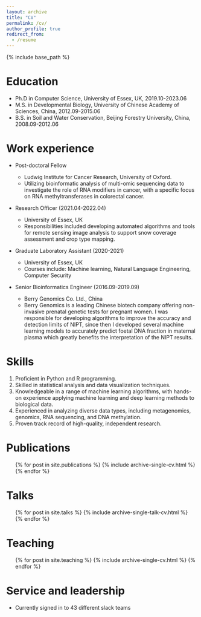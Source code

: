```yaml
---
layout: archive
title: "CV"
permalink: /cv/
author_profile: true
redirect_from:
  - /resume
---
```


{% include base_path %}

Education
======
* Ph.D in Computer Science, University of Essex, UK, 2019.10-2023.06
* M.S. in Developmental Biology, University of Chinese Academy of Sciences, China, 2012.09-2015.06
* B.S. in Soil and Water Conservation, Beijing Forestry University, China, 2008.09-2012.06


Work experience
======
* Post-doctoral Fellow
  * Ludwig Institute for Cancer Research, University of Oxford.
  * Utilizing bioinformatic analysis of multi-omic sequencing data to investigate the role of RNA modifiers in cancer, with a specific focus on RNA methyltransferases in colorectal cancer.
    
* Research Officer (2021.04-2022.04)
  * University of Essex, UK
  * Responsibilities included developing automated algorithms and tools for remote sensing image analysis to support snow coverage assessment and crop type mapping.

* Graduate Laboratory Assistant (2020-2021)
  * University of Essex, UK
  * Courses include: Machine learning, Natural Language Engineering, Computer Security

* Senior Bioinformatics Engineer (2016.09-2019.09)
  * Berry Genomics Co. Ltd., China
  * Berry Genomics is a leading Chinese biotech company offering non-invasive prenatal genetic tests for pregnant women. I was responsible for developing algorithms to improve the accuracy and detection limits of NIPT, since then I developed several machine learning models to accurately predict foetal DNA fraction in maternal plasma which greatly benefits the interpretation of the NIPT results.

  
Skills
======
1. Proficient in Python and R programming.
2. Skilled in statistical analysis and data visualization techniques.
3. Knowledgeable in a range of machine learning algorithms, with hands-on experience applying machine learning and deep learning methods to biological data.
4. Experienced in analyzing diverse data types, including metagenomics, genomics, RNA sequencing, and DNA methylation.
5. Proven track record of high-quality, independent research.

Publications
======
  <ul>{% for post in site.publications %}
    {% include archive-single-cv.html %}
  {% endfor %}</ul>
  
Talks
======
  <ul>{% for post in site.talks %}
    {% include archive-single-talk-cv.html %}
  {% endfor %}</ul>
  
Teaching
======
  <ul>{% for post in site.teaching %}
    {% include archive-single-cv.html %}
  {% endfor %}</ul>
  
Service and leadership
======
* Currently signed in to 43 different slack teams
